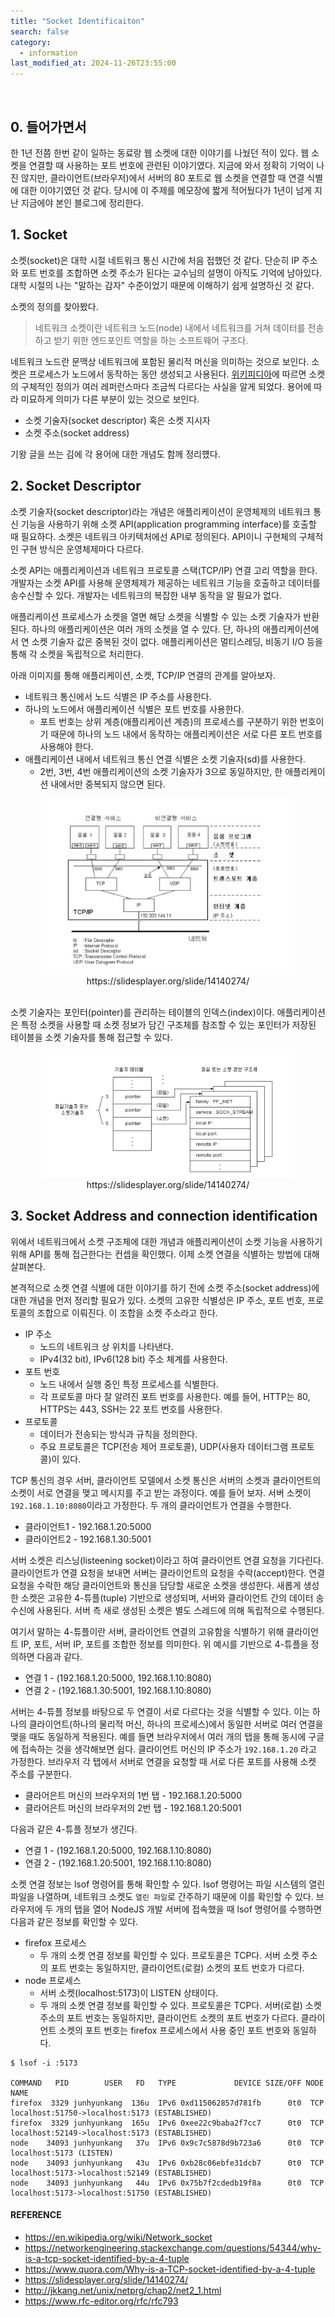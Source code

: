 ```yaml
---
title: "Socket Identificaiton"
search: false
category:
  - information
last_modified_at: 2024-11-26T23:55:00
---
```


<br/>

## 0. 들어가면서

한 1년 전쯤 한번 같이 일하는 동료랑 웹 소켓에 대한 이야기를 나눴던 적이 있다. 웹 소켓을 연결할 때 사용하는 포트 번호에 관련된 이야기였다. 지금에 와서 정확히 기억이 나진 않지만, 클라이언트(브라우저)에서 서버의 80 포트로 웹 소켓을 연결할 때 연결 식별에 대한 이야기였던 것 같다. 당시에 이 주제를 메모장에 짧게 적어뒀다가 1년이 넘게 지난 지금에야 본인 블로그에 정리한다. 

## 1. Socket

소켓(socket)은 대학 시절 네트워크 통신 시간에 처음 접했던 것 같다. 단순히 IP 주소와 포트 번호를 조합하면 소켓 주소가 된다는 교수님의 설명이 아직도 기억에 남아있다. 대학 시절의 나는 "말하는 감자" 수준이었기 때문에 이해하기 쉽게 설명하신 것 같다. 

소켓의 정의를 찾아봤다. 

> 네트워크 소켓이란 네트워크 노드(node) 내에서 네트워크를 거쳐 데이터를 전송하고 받기 위한 엔드포인트 역할을 하는 소프트웨어 구조다. 

네트워크 노드란 문맥상 네트워크에 포함된 물리적 머신을 의미하는 것으로 보인다. 소켓은 프로세스가 노드에서 동작하는 동안 생성되고 사용된다. [위키피디아](https://en.wikipedia.org/wiki/Network_socket)에 따르면 소켓의 구체적인 정의가 여러 레퍼런스마다 조금씩 다르다는 사실을 알게 되었다. 용어에 따라 미묘하게 의미가 다른 부분이 있는 것으로 보인다.

- 소켓 기술자(socket descriptor) 혹은 소켓 지시자
- 소켓 주소(socket address)

기왕 글을 쓰는 김에 각 용어에 대한 개념도 함께 정리헀다.

## 2. Socket Descriptor

소켓 기술자(socket descriptor)라는 개념은 애플리케이션이 운영체제의 네트워크 통신 기능을 사용하기 위해 소켓 API(application programming interface)를 호출할 때 필요하다. 소켓은 네트워크 아키텍처에선 API로 정의된다. API이니 구현체의 구체적인 구현 방식은 운영체제마다 다르다.

소켓 API는 애플리케이션과 네트워크 프로토콜 스택(TCP/IP) 연결 고리 역할을 한다. 개발자는 소켓 API를 사용해 운영체제가 제공하는 네트워크 기능을 호출하고 데이터를 송수신할 수 있다. 개발자는 네트워크의 복잡한 내부 동작을 알 필요가 없다.

애플리케이션 프로세스가 소켓을 열면 해당 소켓을 식별할 수 있는 소켓 기술자가 반환된다. 하나의 애플리케이션은 여러 개의 소켓을 열 수 있다. 단, 하나의 애플리케이션에서 연 소켓 기술자 값은 중복된 것이 없다. 애플리케이션은 멀티스레딩, 비동기 I/O 등을 통해 각 소켓을 독립적으로 처리한다.

아래 이미지를 통해 애플리케이션, 소켓, TCP/IP 연결의 관계를 알아보자.

- 네트워크 통신에서 노드 식별은 IP 주소를 사용한다.
- 하나의 노드에서 애플리케이션 식별은 포트 번호를 사용한다.
  - 포트 번호는 상위 계층(애플리케이션 계층)의 프로세스를 구분하기 위한 번호이기 때문에 하나의 노드 내에서 동작하는 애플리케이션은 서로 다른 포트 번호를 사용해야 한다.
- 애플리케이션 내에서 네트워크 통신 연결 식별은 소켓 기술자(sd)를 사용한다.
  - 2번, 3번, 4번 애플리케이션의 소켓 기술자가 3으로 동일하지만, 한 애플리케이션 내에서만 중복되지 않으면 된다.

<div align="center">
  <img src="/images/posts/2024/socket-identification-01.png" width="80%" class="image__border">
</div>
<center>https://slidesplayer.org/slide/14140274/</center>

<br/>

소켓 기술자는 포인터(pointer)를 관리하는 테이블의 인덱스(index)이다. 애플리케이션은 특정 소켓을 사용할 때 소켓 정보가 담긴 구조체를 참조할 수 있는 포인터가 저장된 테이블을 소켓 기술자를 통해 접근할 수 있다.

<div align="center">
  <img src="/images/posts/2024/socket-identification-02.png" width="80%" class="image__border">
</div>
<center>https://slidesplayer.org/slide/14140274/</center>

## 3. Socket Address and connection identification

위에서 네트워크에서 소켓 구조체에 대한 개념과 애플리케이션이 소켓 기능을 사용하기 위해 API를 통해 접근한다는 컨셉을 확인했다. 이제 소켓 연결을 식별하는 방법에 대해 살펴본다. 

본격적으로 소켓 연결 식별에 대한 이야기를 하기 전에 소켓 주소(socket address)에 대한 개념을 먼저 정리할 필요가 있다. 소켓의 고유한 식별성은 IP 주소, 포트 번호, 프로토콜의 조합으로 이뤄진다. 이 조합을 소켓 주소라고 한다.

- IP 주소
  - 노드의 네트워크 상 위치를 나타낸다.
  - IPv4(32 bit), IPv6(128 bit) 주소 체계를 사용한다.
- 포트 번호
  - 노드 내에서 실행 중인 특정 프로세스를 식별한다.
  - 각 프로토콜 마다 잘 알려진 포트 번호를 사용한다. 예를 들어, HTTP는 80, HTTPS는 443, SSH는 22 포트 번호를 사용한다.
- 프로토콜
  - 데이터가 전송되는 방식과 규칙을 정의한다.
  - 주요 프로토콜은 TCP(전송 제어 프로토콜), UDP(사용자 데이터그램 프로토콜)이 있다.

TCP 통신의 경우 서버, 클라이언트 모델에서 소켓 통신은 서버의 소켓과 클라이언트의 소켓이 서로 연결을 맺고 메시지를 주고 받는 과정이다. 예를 들어 보자. 서버 소켓이 `192.168.1.10:8080`이라고 가정한다. 두 개의 클라이언트가 연결을 수행한다.

- 클라이언트1 - 192.168.1.20:5000
- 클라이언트2 - 192.168.1.30:5001

서버 소켓은 리스닝(listeening socket)이라고 하여 클라이언트 연결 요청을 기다린다. 클라이언트가 연결 요청을 보내면 서버는 클라이언트의 요청을 수락(accept)한다. 연결 요청을 수락한 해당 클라이언트와 통신을 담당할 새로운 소켓을 생성한다. 새롭게 생성한 소켓은 고유한 4-튜플(tuple) 기반으로 생성되며, 서버와 클라이언트 간의 데이터 송수신에 사용된다. 서버 측 새로 생성된 소켓은 별도 스레드에 의해 독립적으로 수행된다.

여기서 말하는 4-튜플이란 서버, 클라이언트 연결의 고유함을 식별하기 위해 클라이언트 IP, 포트, 서버 IP, 포트를 조합한 정보를 의미한다. 위 예시를 기반으로 4-튜플을 정의하면 다음과 같다.

- 연결 1 - (192.168.1.20:5000, 192.168.1.10:8080)
- 연결 2 - (192.168.1.30:5001, 192.168.1.10:8080)

서버는 4-튜플 정보를 바탕으로 두 연결이 서로 다르다는 것을 식별할 수 있다. 이는 하나의 클라이언트(하나의 물리적 머신, 하나의 프로세스)에서 동일한 서버로 여러 연결을 맺을 때도 동일하게 적용된다. 예를 들면 브라우저에서 여러 개의 탭을 통해 동시에 구글에 접속하는 것을 생각해보면 쉽다. 클라이언트 머신의 IP 주소가 `192.168.1.20` 라고 가정한다. 브라우저 각 탭에서 서버로 연결을 요청할 때 서로 다른 포트를 사용해 소켓 주소를 구분한다. 

- 클라어은트 머신의 브라우저의 1번 탭 - 192.168.1.20:5000
- 클라어은트 머신의 브라우저의 2번 탭 - 192.168.1.20:5001

다음과 같은 4-튜플 정보가 생긴다.

- 연결 1 - (192.168.1.20:5000, 192.168.1.10:8080)
- 연결 2 - (192.168.1.20:5001, 192.168.1.10:8080)

소켓 연결 정보는 lsof 명령어를 통해 확인할 수 있다. lsof 명령어는 파일 시스템의 열린 파일을 나열하며, 네트워크 소켓도 `열린 파일`로 간주하기 때문에 이를 확인할 수 있다. 브라우저에 두 개의 탭을 열어 NodeJS 개발 서버에 접속했을 때 lsof 명령어를 수행하면 다음과 같은 정보를 확인할 수 있다.

- firefox 프로세스
  - 두 개의 소켓 연결 정보를 확인할 수 있다. 프로토콜은 TCP다. 서버 소켓 주소의 포트 번호는 동일하지만, 클라이언트(로컬) 소켓의 포트 번호가 다르다.
- node 프로세스
  - 서버 소켓(localhost:5173)이 LISTEN 상태이다.
  - 두 개의 소켓 연결 정보를 확인할 수 있다. 프로토콜은 TCP다. 서버(로컬) 소켓 주소의 포트 번호는 동일하지만, 클라이언트 소켓의 포트 번호가 다르다. 클라이언트 소켓의 포트 번호는 firefox 프로세스에서 사용 중인 포트 번호와 동일하다.

```
$ lsof -i :5173

COMMAND   PID        USER   FD   TYPE             DEVICE SIZE/OFF NODE NAME
firefox  3329 junhyunkang  136u  IPv6 0xd115062857d781fb      0t0  TCP localhost:51750->localhost:5173 (ESTABLISHED)
firefox  3329 junhyunkang  165u  IPv6 0xee22c9baba2f7cc7      0t0  TCP localhost:52149->localhost:5173 (ESTABLISHED)
node    34093 junhyunkang   37u  IPv6 0x9c7c5878d9b723a6      0t0  TCP localhost:5173 (LISTEN)
node    34093 junhyunkang   43u  IPv6 0xb28c06ebfe31dcb7      0t0  TCP localhost:5173->localhost:52149 (ESTABLISHED)
node    34093 junhyunkang   44u  IPv6 0x75b7f2cdedb19f8a      0t0  TCP localhost:5173->localhost:51750 (ESTABLISHED)
```

#### REFERENCE

- <https://en.wikipedia.org/wiki/Network_socket>
- <https://networkengineering.stackexchange.com/questions/54344/why-is-a-tcp-socket-identified-by-a-4-tuple>
- <https://www.quora.com/Why-is-a-TCP-socket-identified-by-a-4-tuple>
- <https://slidesplayer.org/slide/14140274/>
- <http://jkkang.net/unix/netprg/chap2/net2_1.html>
- <https://www.rfc-editor.org/rfc/rfc793>
